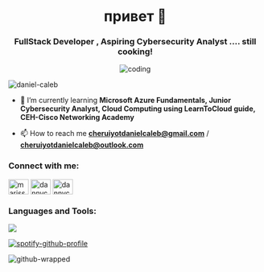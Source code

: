 <h1 align="center">привет 👋</h1>
<h3 align="center">FullStack Developer , Aspiring Cybersecurity Analyst .... still cooking!</h3>
<div id="header" align="center">
  
  ![coding](https://github.com/daniel-caleb/Daniel-Caleb/assets/95380895/ffd17896-4ba0-4ada-8c3d-4e8e490517ff)
</div>

<p align="left"> <img src="https://komarev.com/ghpvc/?username=daniel-caleb&label=Profile%20views&color=0e75b6&style=flat" alt="daniel-caleb" /> </p>

- 🌱 I’m currently learning **Microsoft Azure Fundamentals, Junior Cybersecurity Analyst, Cloud Computing using LearnToCloud guide, CEH-Cisco Networking Academy**

- 📫 How to reach me **cheruiyotdanielcaleb@gmail.com** / **cheruiyotdanielcaleb@outlook.com**

<h3 align="left">Connect with me:</h3>

<p align="left">
<a href="https://twitter.com/marissacaleb0" target="blank"><img align="center" src="https://raw.githubusercontent.com/rahuldkjain/github-profile-readme-generator/master/src/images/icons/Social/twitter.svg" alt="marissacaleb0" height="30" width="40" /></a>
<a href="https://fb.com/dannycaleb marissa" target="blank"><img align="center" src="https://raw.githubusercontent.com/rahuldkjain/github-profile-readme-generator/master/src/images/icons/Social/facebook.svg" alt="dannycaleb marissa" height="30" width="40" /></a>
<a href="https://instagram.com/dannycaleb_" target="blank"><img align="center" src="https://raw.githubusercontent.com/rahuldkjain/github-profile-readme-generator/master/src/images/icons/Social/instagram.svg" alt="dannycaleb_" height="30" width="40" /></a>
</p>

<h3 align="left">Languages and Tools:</h3>

<p align="left">
  <a href="https://skillicons.dev">
    <img src="https://skillicons.dev/icons?i=bash,linux,git,py,django,postgres,postman,androidstudio,kotlin,firebase,gradle,java,azure,gcp,php,laravel,mysql,netlify,powershell,github,bootstrap,cpp,css,vscode,eclipse,html,idea,js,docker,c,vim" />
  </a>
</p>
  
[![spotify-github-profile](https://spotify-github-profile.vercel.app/api/view?uid=316rmftbxk7cy77jvy43g7tlyfji&cover_image=true&theme=default&show_offline=false&background_color=121212&interchange=false)](https://open.spotify.com/user/316rmftbxk7cy77jvy43g7tlyfji)

![github-wrapped](https://github.com/daniel-caleb/Daniel-Caleb/assets/95380895/ab6bbcd0-1e5b-4fa1-b023-53ed823c8012)
